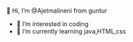  👋 Hi, I’m @Ajetmalineni from guntur
- 👀 I’m interested in coding
- 🌱 I’m currently learning java,HTML,css

<!---
Ajetmalineni/Ajetmalineni is a ✨ special ✨ repository because its `README.md` (this file) appears on your GitHub profile.
You can click the Preview link to take a look at your changes.
--->
